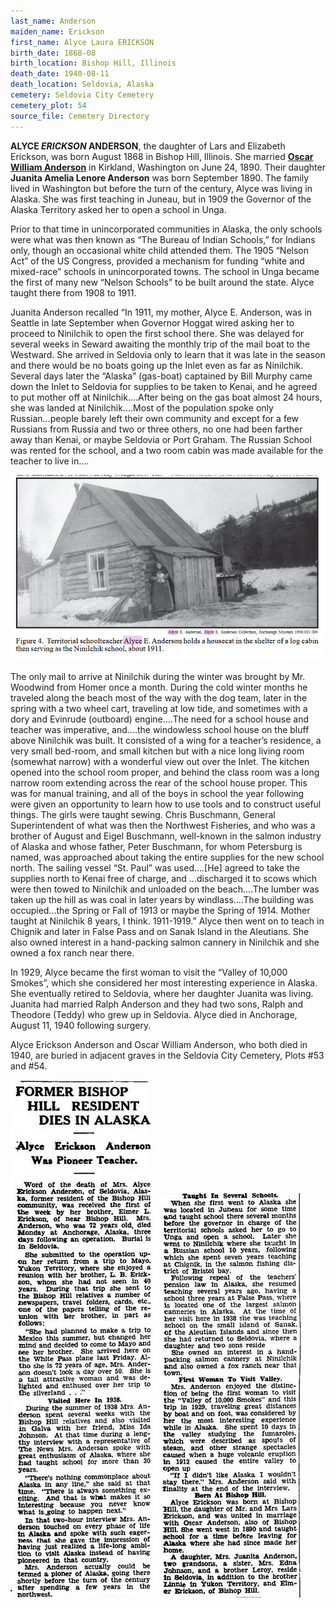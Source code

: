```yaml
---
last_name: Anderson
maiden_name: Erickson
first_name: Alyce Laura ERICKSON
birth_date: 1868-08
birth_location: Bishop Hill, Illinois
death_date: 1940-08-11
death_location: Seldovia, Alaska
cemetery: Seldovia City Cemetery
cemetery_plot: 54
source_file: Cemetery Directory
---
```

**ALYCE *ERICKSON* ANDERSON**, the daughter of Lars and Elizabeth Erickson, was born August 1868 in Bishop Hill, Illinois.  She married [**Oscar William Anderson**](./Anderson_Oscar_William.md) in Kirkland, Washington on June 24, 1890.   Their daughter **Juanita Amelia Lenore Anderson** was born September 1890.  The family lived in Washington but before the turn of the century, Alyce was living in Alaska.  She was first teaching in Juneau, but in 1909 the Governor of the Alaska Territory asked her to open a school in Unga.  

Prior to that time in unincorporated communities in Alaska, the only schools were what was then known as “The Bureau of Indian Schools,” for Indians only, though an occasional white child attended them.  The 1905 “Nelson Act” of the US Congress, provided a mechanism for funding “white and mixed-race” schools in unincorporated towns. The school in Unga became the first of many new “Nelson Schools” to be built around the state. Alyce taught there from 1908 to 1911. 

Juanita Anderson recalled “In 1911, my mother, Alyce E. Anderson, was in Seattle in late September when Governor Hoggat wired asking her to proceed to Ninilchik to open the first school there.  She was delayed for several weeks in Seward awaiting the monthly trip of the mail boat to the Westward.  She arrived in Seldovia only to learn that it was late in the season and there would be no boats going up the Inlet even as far as Ninilchik. Several days later the “Alaska” (gas-boat) captained by Bill Murphy came down the Inlet to Seldovia for supplies to be taken to Kenai, and he agreed to put mother off at Ninilchik....After being on the gas boat almost 24 hours, she was landed at Ninilchik....Most of the population spoke only Russian...people barely left their own community and except for a few Russians from Russia and two or three others, no one had been farther away than Kenai, or maybe Seldovia or Port Graham. The Russian School was rented for the school, and a two room cabin was made available for the teacher to live in....

![](../assets/images/Oscar%20and%20Alyce%20Erickson%20Anderson/media/image1.jpeg)

The only mail to arrive at Ninilchik during the winter was brought by Mr. Woodwind from Homer once a month. During the cold winter months he traveled along the beach most of the way with the dog team, later in the spring with a two wheel cart, traveling at low tide, and sometimes with a dory and Evinrude (outboard) engine....The need for a school house and teacher was imperative, and....the windowless school house on the bluff above Ninilchik was built. It consisted of a wing for a teacher’s residence, a very small bed-room, and small kitchen but with a nice long living room (somewhat narrow) with a wonderful view out over the Inlet. The kitchen opened into the school room proper, and behind the class room was a long narrow room extending across the rear of the school house proper. This was for manual training, and all of the boys in school the year following were given an opportunity to learn how to use tools and to construct useful things. The girls were taught sewing.  Chris Buschmann, General Superintendent of what was then the Northwest Fisheries, and who was a brother of August and Eigel Buschmann, well-known in the salmon industry of Alaska and whose father, Peter Buschmann, for whom Petersburg is named, was approached about taking the entire supplies for the new school north. The sailing vessel “St. Paul” was used....[He] agreed to take the supplies north to Kenai free of charge, and ...discharged it to scows which were then towed to Ninilchik and unloaded on the beach....The lumber was taken up the hill as was coal in later years by windlass....The building was occupied...the Spring or Fall of 1913 or maybe the Spring of 1914.  Mother taught at Ninilchik 8 years, I think. 1911-1919.”
Alyce then went on to teach in Chignik and later in False Pass and on Sanak Island in the Aleutians.  She also owned interest in a hand-packing salmon cannery in Ninilchik and she owned a fox ranch near there. 

In 1929, Alyce became the first woman to visit the “Valley of 10,000 Smokes”, which she considered her most interesting experience in Alaska. She eventually retired to Seldovia, where her daughter Juanita was living.  Juanita had married Ralph Anderson and they had two sons, Ralph and Theodore (Teddy) who grew up in Seldovia. Alyce died in Anchorage, August 11, 1940 following surgery.  

Alyce Erickson Anderson and Oscar William Anderson, who both died in 1940, are buried in adjacent graves in the Seldovia City Cemetery, Plots #53 and #54.

![](../assets/images/Oscar%20and%20Alyce%20Erickson%20Anderson/media/image2.jpeg)
![](../assets/images/Oscar%20and%20Alyce%20Erickson%20Anderson/media/image3.jpeg)


 
 

    
 


